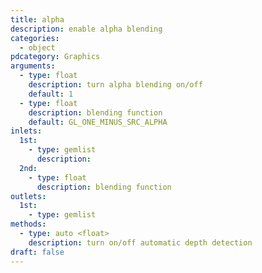 ```yaml
---
title: alpha
description: enable alpha blending
categories:
  - object
pdcategory: Graphics
arguments:
  - type: float
    description: turn alpha blending on/off
    default: 1
  - type: float
    description: blending function
    default: GL_ONE_MINUS_SRC_ALPHA
inlets:
  1st:
    - type: gemlist
      description:
  2nd:
    - type: float
      description: blending function
outlets:
  1st:
    - type: gemlist
methods:
  - type: auto <float>
    description: turn on/off automatic depth detection
draft: false
---
```

